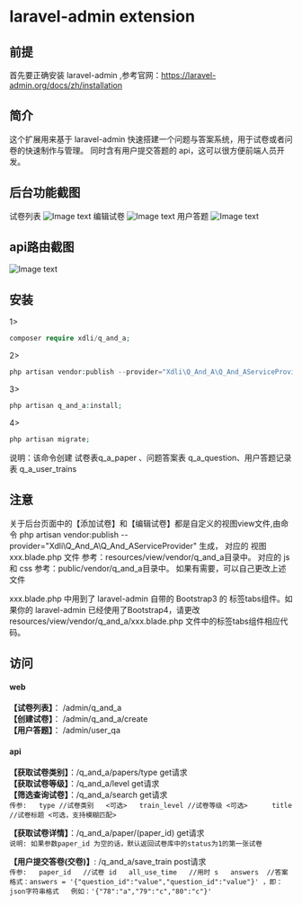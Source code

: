 laravel-admin extension
======

## 前提
首先要正确安装 laravel-admin ,参考官网：https://laravel-admin.org/docs/zh/installation

## 简介
这个扩展用来基于 laravel-admin 快速搭建一个问题与答案系统，用于试卷或者问卷的快速制作与管理。
同时含有用户提交答题的 api，这可以很方便前端人员开发。

## 后台功能截图
试卷列表
![Image text](https://raw.githubusercontent.com/xdli-ch/img-folder/master/1.png)
编辑试卷
![Image text](https://raw.githubusercontent.com/xdli-ch/img-folder/master/3.png)
用户答题
![Image text](https://raw.githubusercontent.com/xdli-ch/img-folder/master/4.png)

## api路由截图
![Image text](https://raw.githubusercontent.com/xdli-ch/img-folder/master/api.png)

## 安装

1>  
```php
composer require xdli/q_and_a;
```

2>
```php  
php artisan vendor:publish --provider="Xdli\Q_And_A\Q_And_AServiceProvider";
```

3> 
```php 
php artisan q_and_a:install;
```

4> 
```php 
php artisan migrate;
```  
说明：该命令创建 试卷表q_a_paper 、问题答案表 q_a_question、用户答题记录表 q_a_user_trains

## 注意
关于后台页面中的【添加试卷】和【编辑试卷】都是自定义的视图view文件,由命令 
php artisan vendor:publish --provider="Xdli\Q_And_A\Q_And_AServiceProvider" 生成，
对应的 视图xxx.blade.php 文件 参考：resources/view/vendor/q_and_a目录中。
对应的 js 和 css 参考：public/vendor/q_and_a目录中。
如果有需要，可以自己更改上述文件

xxx.blade.php 中用到了 laravel-admin 自带的 Bootstrap3 的 标签tabs组件。如果你的 laravel-admin 已经使用了Bootstrap4，请更改 resources/view/vendor/q_and_a/xxx.blade.php 
文件中的标签tabs组件相应代码。

## 访问
#### web
**【试卷列表】**： /admin/q_and_a  
**【创建试卷】**： /admin/q_and_a/create  
**【用户答题】**： /admin/user_qa

#### api
**【获取试卷类别】**：/q_and_a/papers/type  get请求  
**【获取试卷等级】**：/q_and_a/level  get请求  
**【筛选查询试卷】**：/q_and_a/search  get请求  
`传参:  
type //试卷类别   <可选>  
train_level //试卷等级 <可选>     
title //试卷标题 <可选，支持模糊匹配>`
  
**【获取试卷详情】**：/q_and_a/paper/(paper_id) get请求   
`说明: 如果参数paper_id 为空的话，默认返回试卷库中的status为1的第一张试卷`  

**【用户提交答卷(交卷)】**: /q_and_a/save_train  post请求    
`传参:  
paper_id   //试卷 id  
all_use_time   //用时 s  
answers  //答案  格式：answers = '{"question_id":"value","question_id":"value"}' ，即： json字符串格式  
例如：'{"78":"a","79":"c","80":"c"}'
`



